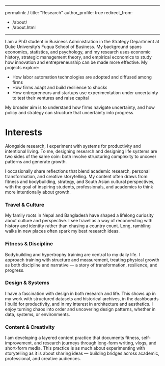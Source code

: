 ---
permalink: /
title: "Research"
author_profile: true
redirect_from: 
  - /about/
  - /about.html
 ---
I am a PhD student in Business Administration in the Strategy Department at Duke University’s Fuqua School of Business. My background spans economics, statistics, and psychology, and my research uses economic history, strategic management theory, and empirical economics to study how innovation and entrepreneurship can be made more effective. My projects explore:  
- How labor automation technologies are adopted and diffused among firms  
- How firms adapt and build resilience to shocks  
- How entrepreneurs and startups use experimentation under uncertainty to test their ventures and raise capital

My broader aim is to understand how firms navigate uncertainty, and how policy and strategy can structure that uncertainty into progress.
# Interests  
Alongside research, I experiment with systems for productivity and intentional living. To me, designing research and designing life systems are two sides of the same coin: both involve structuring complexity to uncover patterns and generate growth. 

I occasionally share reflections that blend academic research, personal transformation, and creative storytelling. My content often draws from fitness and bodybuilding, strategy, and South Asian cultural perspectives, with the goal of inspiring students, professionals, and academics to think more intentionally about growth.  
### Travel & Culture  
My family roots in Nepal and Bangladesh have shaped a lifelong curiosity about culture and perspective. I see travel as a way of reconnecting with history and identity rather than chasing a country count. Long, rambling walks in new places often spark my best research ideas.  
### Fitness & Discipline  
Bodybuilding and hypertrophy training are central to my daily life. I approach training with structure and measurement, treating physical growth as both discipline and narrative — a story of transformation, resilience, and progress.  
### Design & Systems  
I have a fascination with design in both research and life. This shows up in my work with structured datasets and historical archives, in the dashboards I build for productivity, and in my interest in architecture and aesthetics. I enjoy turning chaos into order and uncovering design patterns, whether in data, systems, or environments.  
### Content & Creativity  
I am developing a layered content practice that documents fitness, self-improvement, and research journeys through long-form writing, vlogs, and short-form media. This practice is as much about experimenting with storytelling as it is about sharing ideas — building bridges across academic, professional, and creative audiences.  

